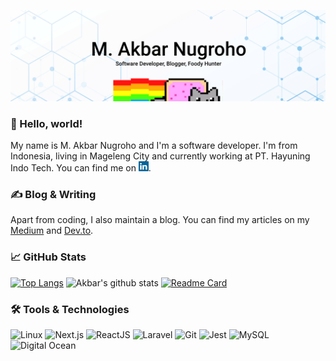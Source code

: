 ![cover](static/img/cover.svg)

### 👋 Hello, world!

My name is M. Akbar Nugroho and I'm a software developer. I'm from Indonesia, living in Mageleng City and currently working at PT. Hayuning Indo Tech. You can find me on <img src="static/img/linkedin.svg" alt="linkedin" width="16" height="16">.

### ✍️ Blog & Writing

Apart from coding, I also maintain a blog. You can find my articles on my [Medium](https://medium.com/@thexdev) and [Dev.to](https://dev.to/thexdev).

### 📈 GitHub Stats

[![Top Langs](https://github-readme-stats.vercel.app/api/top-langs/?username=thexdev&hide=html,css)](https://github.com/thexdev)
![Akbar's github stats](https://github-readme-stats.vercel.app/api?username=thexdev&show_icons=true)
[![Readme Card](https://github-readme-stats.vercel.app/api/pin/?username=thexdev&repo=belanjaa)](https://github.com/thexdev/belanjaa)

### 🛠️ Tools & Technologies

![Linux](https://img.shields.io/badge/OS-Linux-informational?style=flat&logo=Linux&logoColor=white&color=blue) ![Next.js](https://img.shields.io/badge/Code-Next.js-informational?style=flat&logo=Next.js&logoColor=white&color=blue) ![ReactJS](https://img.shields.io/badge/Code-ReactJS-informational?style=flat&logo=React&logoColor=white&color=blue) ![Laravel](https://img.shields.io/badge/Code-Laravel-informational?style=flat&logo=Laravel&logoColor=white&color=blue) ![Git](https://img.shields.io/badge/Tools-Git-informational?style=flat&logo=Git&logoColor=white&color=blue) ![Jest](https://img.shields.io/badge/Tools-Jest-informational?style=flat&logo=Jest&logoColor=white&color=blue) ![MySQL](https://img.shields.io/badge/Tools-MySQL-informational?style=flat&logo=MySQL&logoColor=white&color=blue) ![Digital Ocean](https://img.shields.io/badge/Cloud-Digital%20Ocean-informational?style=flat&logo=DigitalOcean&logoColor=white&color=blue)
